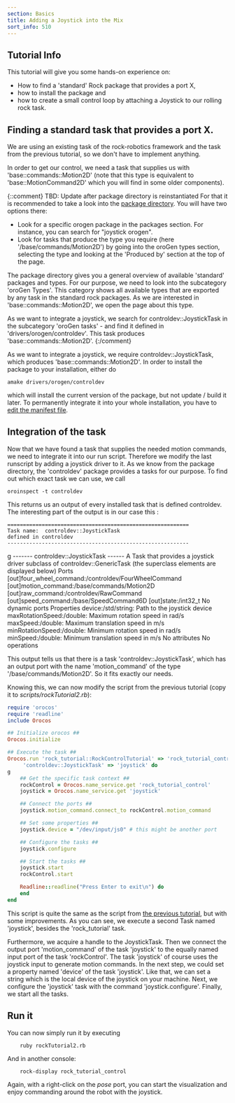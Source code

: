 ```yaml
---
section: Basics
title: Adding a Joystick into the Mix
sort_info: 510
---
```

Tutorial Info
-----------

This tutorial will give you some hands-on experience on:

 * How to find a 'standard' Rock package that provides a port X,
 * how to install the package and
 * how to create a small control loop by attaching a Joystick to our rolling rock task.


Finding a standard task that provides a port X.
-----------

We are using an existing task of the rock-robotics framework and the task from the previous
tutorial, so we don't have to implement anything.

In order to get our control, we need a task that supplies us with 'base::commands::Motion2D' (note that this
type is equivalent to 'base::MotionCommand2D' which you will find in some older components).

{::comment}
TBD: Update after package directory is reinstantiated
For that it is recommended to take a look into the [package directory](../../package_directory.html).
You will have two options there:

 * Look for a specific orogen package in the packages section. For instance, you can search for
   "joystick orogen".
 * Look for tasks that produce the type you require (here '/base/commands/Motion2D') by going into
   the oroGen types section, selecting the type and looking at the 'Produced by' section at the
   top of the page.

The package directory gives you a general overview of available 'standard' packages and types.
For our purpose, we need to look into the subcategory 'oroGen Types'. This category shows all
available types that are exported by any task in the standard rock packages. As we are interested
in 'base::commands::Motion2D', we open the page about this type.

As we want to integrate a joystick, we search for controldev::JoystickTask
in the subcategory 'oroGen tasks' - and find it defined in 'drivers/orogen/controldev'.
This task produces 'base::commands::Motion2D'.
{:/comment}

As we want to integrate a joystick, we require controldev::JoystickTask, which produces 'base::commands::Motion2D'.
In order to install the package to your installation, either do

~~~ text
amake drivers/orogen/controldev
~~~

which will install the current version of the package, but not update / build it
later. To permanently integrate it into your whole installation, you have to [edit the
manifest file](100_basics_create_library.html#add-to-manifest).

Integration of the task
----------

Now that we have found a task that supplies the needed motion commands, we need to integrate it into
our run script. Therefore we modify the last runscript by adding a joystick driver to it.
As we know from the package directory, the 'controldev' package provides a tasks for our purpose. To find
out which exact task we can use, we call

~~~ text
oroinspect -t controldev
~~~

This returns us an output of every installed task that is defined controldev.
The interesting part of the output is in our case this :

    ==========================================================
    Task name:  controldev::JoystickTask
    defined in controldev
    ----------------------------------------------------------
g
    ------- controldev::JoystickTask ------
    A Task that provides a joystick driver
    subclass of controldev::GenericTask (the superclass elements are displayed below)
    Ports
      [out]four_wheel_command:/controldev/FourWheelCommand
      [out]motion_command:/base/commands/Motion2D
      [out]raw_command:/controldev/RawCommand
      [out]speed_command:/base/SpeedCommand6D
      [out]state:/int32_t
    No dynamic ports
    Properties
      device:/std/string: Path to the joystick device
      maxRotationSpeed:/double: Maximum rotation speed in rad/s
      maxSpeed:/double: Maximum translation speed in m/s
      minRotationSpeed:/double: Minimum rotation speed in rad/s
      minSpeed:/double: Minimum translation speed in m/s
    No attributes
    No operations

This output tells us that there is a task 'controldev::JoystickTask', which has an
output port with the name 'motion_command' of the type '/base/commands/Motion2D'.
So it fits exactly our needs.

Knowing this, we can now modify the script from the previous tutorial (copy it
to _scripts/rockTutorial2.rb_):

~~~ ruby
require 'orocos'
require 'readline'
include Orocos

## Initialize orocos ##
Orocos.initialize

## Execute the task ##
Orocos.run 'rock_tutorial::RockControlTutorial' => 'rock_tutorial_control',
     'controldev::JoystickTask' => 'joystick' do
g
    ## Get the specific task context ##
    rockControl = Orocos.name_service.get 'rock_tutorial_control'
    joystick = Orocos.name_service.get 'joystick'

    ## Connect the ports ##
    joystick.motion_command.connect_to rockControl.motion_command

    ## Set some properties ##
    joystick.device = "/dev/input/js0" # this might be another port

    ## Configure the tasks ##
    joystick.configure

    ## Start the tasks ##
    joystick.start
    rockControl.start

    Readline::readline("Press Enter to exit\n") do
    end
end

~~~

This script is quite the same as the script from 
[the previous tutorial](./500_simulate_a_robot.html), but with some 
improvements. As you can see, we execute a second Task named 'joystick', 
besides the 'rock_tutorial' task.

Furthermore, we acquire a handle to the JoystickTask. Then we connect the output port 'motion_command'
of the task 'joystick' to the equally named input port of the task 'rockControl'. The task 'joystick' of course uses the
joystick input to generate motion commands. In the next step, we could set a property named 'device' of the task 'joystick'.
Like that, we can set a string which is the local device of the joystick on your machine. Next, we configure the 'joystick'
task with the command 'joystick.configure'. Finally, we start all the tasks.

Run it
----------
You can now simply run it by executing

~~~ text
    ruby rockTutorial2.rb
~~~
And in another console:

~~~ text
    rock-display rock_tutorial_control
~~~
Again, with a right-click on the *pose* port, you can start the visualization and enjoy commanding around the robot with the joystick.
